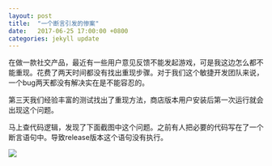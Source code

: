 ```yaml
---
layout: post
title:  "一个断言引发的惨案"
date:   2017-06-25 17:00:00 +0800
categories: jekyll update
---
```



在做一款社交产品，最近有一些用户意见反馈不能发起游戏，可是我这边怎么都不能重现。花费了两天时间都没有找出重现步骤。对于我们这个敏捷开发团队来说，一个bug两天都没有解决实在是不能容忍的。

第三天我们经验丰富的测试找出了重现方法，商店版本用户安装后第一次运行就会出现这个问题。

马上查代码逻辑，发现了下面截图中这个问题。之前有人把必要的代码写在了一个断言语句中。导致release版本这个语句没有执行。



![](http://7xsgjm.com1.z0.glb.clouddn.com/img/39E62418-8E85-4995-B8B8-6D56C6509048.png)

